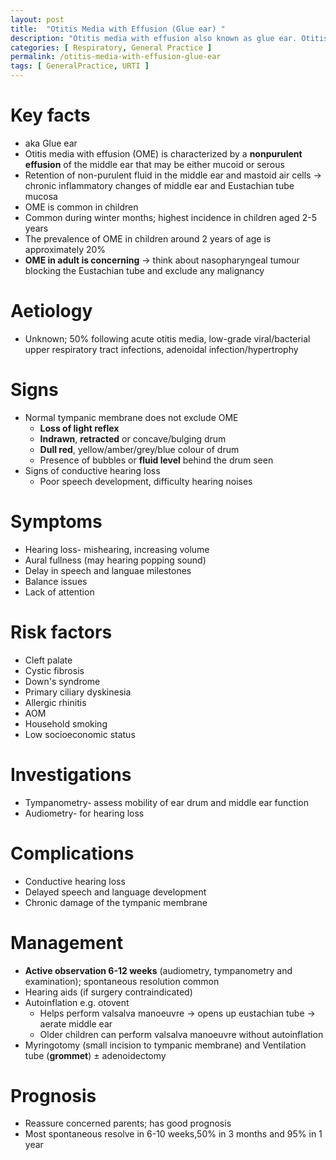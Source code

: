 ```yaml
---
layout: post
title:  "Otitis Media with Effusion (Glue ear) "
description: "Otitis media with effusion also known as glue ear. Otitis media with effusion is common in children. Aetiology of Otitis media with effusion is mostly unknown. Signs and symptoms of Otitis media with effusion. Risk factors of Otitis media with effusion. Management of Otitis media with effusion. Prognosis of Otitis media with effusion."
categories: [ Respiratory, General Practice ] 
permalink: /otitis-media-with-effusion-glue-ear
tags: [ GeneralPractice, URTI ]
---
```

# Key facts
- aka Glue ear
- Otitis media with effusion (OME) is characterized by a **nonpurulent effusion** of the middle ear that may be either mucoid or serous
- Retention of non-purulent fluid in the middle ear and mastoid air cells → chronic inflammatory changes of middle ear and Eustachian tube mucosa
- OME is common in children
- Common during winter months; highest incidence in children aged 2-5 years
- The prevalence of OME in children around 2 years of age is approximately 20%
- **OME in adult is concerning** → think about nasopharyngeal tumour blocking the Eustachian tube and exclude any malignancy

# Aetiology
- Unknown; 50% following acute otitis media, low-grade viral/bacterial upper respiratory tract infections, adenoidal infection/hypertrophy

# Signs
- Normal tympanic membrane does not exclude OME
    - **Loss of light reflex**
    - **Indrawn**, **retracted** or concave/bulging drum
    - **Dull red**, yellow/amber/grey/blue colour of drum
    - Presence of bubbles or **fluid level** behind the drum seen
- Signs of conductive hearing loss
    - Poor speech development, difficulty hearing noises

# Symptoms
- Hearing loss- mishearing, increasing volume
- Aural fullness (may hearing popping sound)
- Delay in speech and languae milestones
- Balance issues
- Lack of attention

# Risk factors
- Cleft palate
- Cystic fibrosis
- Down's syndrome
- Primary ciliary dyskinesia
- Allergic rhinitis
- AOM
- Household smoking
- Low socioeconomic status

# Investigations
- Tympanometry- assess mobility of ear drum and middle ear function
- Audiometry- for hearing loss

# Complications
- Conductive hearing loss
- Delayed speech and language development
- Chronic damage of the tympanic membrane

# Management
- **Active observation 6-12 weeks** (audiometry, tympanometry and examination); spontaneous resolution common
- Hearing aids (if surgery contraindicated)
- Autoinflation e.g. otovent
    - Helps perform valsalva manoeuvre → opens up eustachian tube → aerate middle ear
    - Older children can perform valsalva manoeuvre without autoinflation
- Myringotomy (small incision to tympanic membrane) and Ventilation tube (**grommet**) ± adenoidectomy

# Prognosis
- Reassure concerned parents; has good prognosis
- Most spontaneous resolve in 6-10 weeks,50% in 3 months and 95% in 1 year